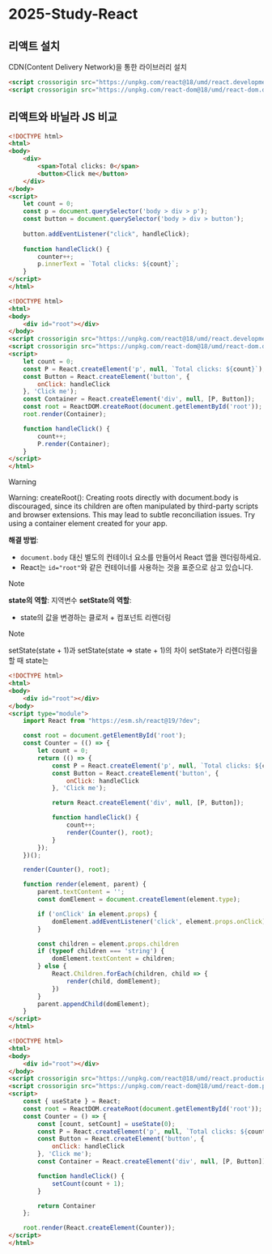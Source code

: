 # 2025-Study-React


## 리액트 설치
CDN(Content Delivery Network)을 통한 라이브러리 설치

```html
<script crossorigin src="https://unpkg.com/react@18/umd/react.development.js"></script>
<script crossorigin src="https://unpkg.com/react-dom@18/umd/react-dom.development.js"></script>
```

## 리액트와 바닐라 JS 비교

```html title:vanilla-js.html
<!DOCTYPE html>
<html>
<body>
    <div>
        <span>Total clicks: 0</span>
        <button>Click me</button>
    </div>
</body>
<script>
    let count = 0;
    const p = document.querySelector('body > div > p');
    const button = document.querySelector('body > div > button');
    
    button.addEventListener("click", handleClick);
    
    function handleClick() {
        counter++;
        p.innerText = `Total clicks: ${count}`;
    }
</script>
</html>
```

```html react.html
<!DOCTYPE html>
<html>
<body>
    <div id="root"></div>
</body>
<script crossorigin src="https://unpkg.com/react@18/umd/react.development.js"></script>
<script crossorigin src="https://unpkg.com/react-dom@18/umd/react-dom.development.js"></script>
<script>
    let count = 0;
    const P = React.createElement('p', null, `Total clicks: ${count}`);
    const Button = React.createElement('button', {
        onClick: handleClick
    }, 'Click me');
    const Container = React.createElement('div', null, [P, Button]);
    const root = ReactDOM.createRoot(document.getElementById('root'));
    root.render(Container);

    function handleClick() {
        count++;
        P.render(Container);
    }
</script>
</html>
```

> [!Warning]
> Warning: createRoot(): Creating roots directly with document.body is discouraged, since its children are often manipulated by third-party scripts and browser extensions. This may lead to subtle reconciliation issues. Try using a container element created for your app.
>    
> **해결 방법**:
> - `document.body` 대신 별도의 컨테이너 요소를 만들어서 React 앱을 렌더링하세요.
> - React는 `id="root"`와 같은 컨테이너를 사용하는 것을 표준으로 삼고 있습니다.



> [!Note]
> **state의 역할**:
> 지역변수
> **setState의 역할**:
> - state의 값을 변경하는 클로저 + 컴포넌트 리렌더링

> [!Note]
> setState(state + 1)과 setState(state => state + 1)의 차이
> setState가 리렌더링을 할 때 state는 

```html title:react-without-react-dom.html
<!DOCTYPE html>
<html>
<body>
    <div id="root"></div>
</body>
<script type="module">
    import React from "https://esm.sh/react@19/?dev";

    const root = document.getElementById('root');
    const Counter = (() => {
        let count = 0;
        return (() => {
            const P = React.createElement('p', null, `Total clicks: ${count}`);
            const Button = React.createElement('button', {
                onClick: handleClick
            }, 'Click me');

            return React.createElement('div', null, [P, Button]);

            function handleClick() {
                count++;
                render(Counter(), root);
            }
        });
    })();

    render(Counter(), root);

    function render(element, parent) {
        parent.textContent = '';
        const domElement = document.createElement(element.type);

        if ('onClick' in element.props) {
            domElement.addEventListener('click', element.props.onClick);
        }

        const children = element.props.children
        if (typeof children === 'string') {
            domElement.textContent = children;
        } else {
            React.Children.forEach(children, child => {
                render(child, domElement);
            })
        }
        parent.appendChild(domElement);
    }
</script>
</html>
```

```html title:react.html
<!DOCTYPE html>
<html>
<body>
    <div id="root"></div>
</body>
<script crossorigin src="https://unpkg.com/react@18/umd/react.production.min.js"></script>
<script crossorigin src="https://unpkg.com/react-dom@18/umd/react-dom.production.min.js"></script>
<script>
    const { useState } = React;
    const root = ReactDOM.createRoot(document.getElementById('root'));
    const Counter = () => {
        const [count, setCount] = useState(0);
        const P = React.createElement('p', null, `Total clicks: ${count}`);
        const Button = React.createElement('button', {
            onClick: handleClick
        }, 'Click me');
        const Container = React.createElement('div', null, [P, Button]);

        function handleClick() {
            setCount(count + 1);
        }

        return Container
    };

    root.render(React.createElement(Counter));
</script>
</html>
```
